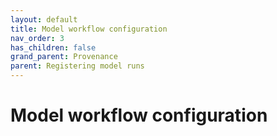 ```yaml
---
layout: default
title: Model workflow configuration
nav_order: 3
has_children: false
grand_parent: Provenance
parent: Registering model runs
---
```

# Model workflow configuration